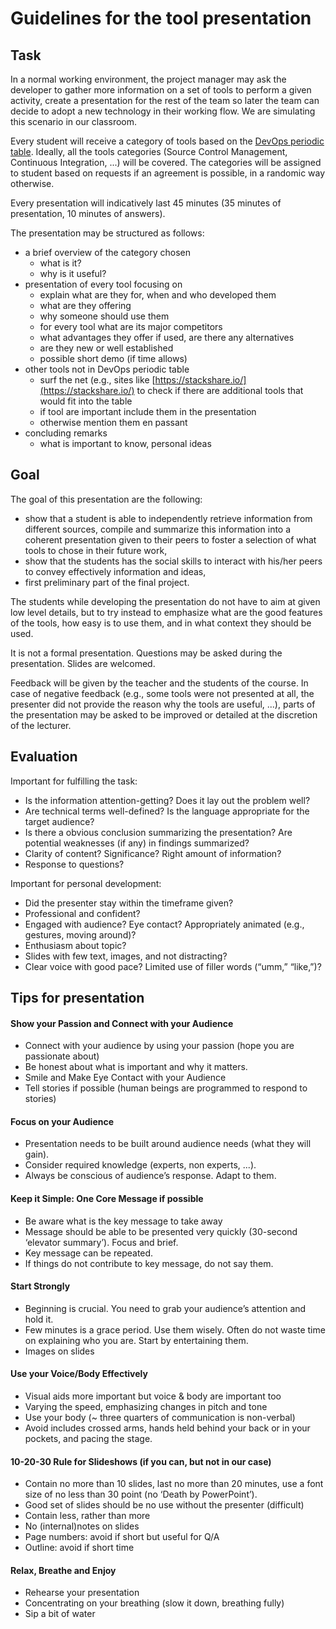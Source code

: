 # Guidelines for the tool presentation

## Task

In a normal working environment, the project manager may ask the developer to
gather more information on a set of tools to perform a given activity, create a
presentation for the rest of the team so later the team can decide to adopt a
new technology in their working flow. We are simulating this scenario in our
classroom.

Every student will receive a category of tools based on the [DevOps periodic
table](https://xebialabs.com/periodic-table-of-devops-tools/). Ideally, all the
tools categories (Source Control Management, Continuous Integration, ...) will
be covered. The categories will be assigned to student based on requests if an
agreement is possible, in a randomic way otherwise.

Every presentation will indicatively last 45 minutes (35 minutes of
presentation, 10 minutes of answers).

The presentation may be structured as follows:
* a brief overview of the category chosen
  * what is it?
  * why is it useful?
* presentation of every tool focusing on
  * explain what are they for, when and who developed them
  * what are they offering
  * why someone should use them
  * for every tool what are its major competitors
  * what advantages they offer if used, are there any alternatives
  * are they new or well established
  * possible short demo (if time allows)
* other tools not in DevOps periodic table
  * surf the net (e.g., sites like [https://stackshare.io/](https://stackshare.io/)
    to check if there are additional tools that would fit into the table
  * if tool are important include them in the presentation
  * otherwise mention them en passant
* concluding remarks
  * what is important to know, personal ideas

## Goal

The goal of this presentation are the following:
* show that a student is able to independently retrieve information from
  different sources, compile and summarize this information into a coherent
  presentation given to their peers to foster a selection of what tools to chose
  in their future work,
* show that the students has the social skills to interact with his/her peers to
  convey effectively information and ideas,
* first preliminary part of the final project. 

The students while developing the presentation do not have to aim at given low
level details, but to try instead to emphasize what are the good features of the
tools, how easy is to use them, and in what context they should be used.

It is not a formal presentation. Questions may be asked during the presentation.
Slides are welcomed.

Feedback will be given by the teacher and the students of the course. In case of
negative feedback (e.g., some tools were not presented at all, the presenter did
not provide the reason why the tools are useful, ...), parts of the presentation
may be asked to be improved or detailed at the discretion of the lecturer.

## Evaluation

Important for fulfilling the task:
* Is the information attention-getting? Does it lay out the problem well?
* Are technical terms well-defined? Is the language appropriate for the target
  audience?
* Is there a obvious conclusion summarizing the presentation? Are potential
  weaknesses (if any) in findings summarized?
* Clarity of content? Significance? Right amount of information?
* Response to questions?

Important for personal development:
* Did the presenter stay within the timeframe given?
* Professional and confident?
* Engaged with audience? Eye contact? Appropriately animated (e.g., gestures,
  moving around)?
* Enthusiasm about topic?
* Slides with few text, images, and not distracting?
* Clear voice with good pace? Limited use of filler words (“umm,” “like,”)?

## Tips for presentation

#### Show your Passion and Connect with your Audience
* Connect with your audience by using your passion (hope you are passionate about)
* Be honest about what is important and why it matters.
* Smile and Make Eye Contact with your Audience
* Tell stories if possible (human beings are programmed to respond to stories)

#### Focus on your Audience
* Presentation needs to be built around audience needs (what they will gain).
* Consider required knowledge (experts, non experts, ...).
* Always be conscious of audience’s response. Adapt to them.

#### Keep it Simple: One Core Message if possible
* Be aware what is the key message to take away
* Message should be able to be presented very quickly (30-second ‘elevator
  summary’). Focus and brief.
* Key message can be repeated.
* If things do not contribute to key message, do not say them.

#### Start Strongly
* Beginning is crucial. You need to grab your audience’s attention and hold it.
* Few minutes is a grace period. Use them wisely. Often do not waste time on
  explaining who you are. Start by entertaining them.
* Images on slides

#### Use your Voice/Body Effectively
* Visual aids more important but voice & body are important too
* Varying the speed, emphasizing changes in pitch and tone
* Use your body (~ three quarters of communication is non-verbal)
* Avoid includes crossed arms, hands held behind your back or in your pockets,
  and pacing the stage.

#### 10-20-30 Rule for Slideshows (if you can, but not in our case)
* Contain no more than 10 slides, last no more than 20 minutes, use a font size
  of no less than 30 point (no ‘Death by PowerPoint’).
* Good set of slides should be no use without the presenter (difficult)
* Contain less, rather than more
* No (internal)notes on slides
* Page numbers: avoid if short but useful for Q/A
* Outline: avoid if short time

#### Relax, Breathe and Enjoy
* Rehearse your presentation
* Concentrating on your breathing (slow it down, breathing fully)
* Sip a bit of water


